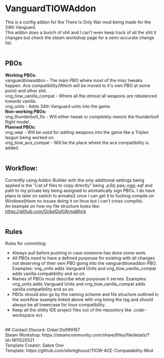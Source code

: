 # VanguardTIOWAddon
This is a config addon for the There Is Only War mod being made for the 34th Vanguard.<br />
This addon does a bunch of shit and I can't even keep track of all the shit it changes but check the steam workshop page for a semi-accurate change list.<br />
<br />
## PBOs
**Working PBOs:**<br />
vanguardtiowaddon - The main PBO where most of the misc tweaks happen. Ace compatibility(Which will be moved to it's own PBO at some point) and other shit.<br />
vng_tiow_vanilla_compat - Where all the *almost* all weapons are rebalanced towards vanilla.<br />
vng_units - Adds 34th Vanguard units into the game.<br />
**Non-working PBOs:**<br />
vng_thunderbolt_fix - Will either tweak or completely rework the thunderbolt flight model.<br />
**Planned PBOs:**<br />
vng_wep - Will be used for adding weapons into the game like a Triplex lasgun being worked on.<br />
vng_tiow_ace_compat - Will be the place where the ace compatibility is added.<br />
<br />
## Workflow:
Currentlly using Addon Builder with the only additional settings being applied is the "List of files to copy directly" being *.p3d;*.paa;*.ogg;*.sqf and path to my private key being assigned to atomatically sign PBOs. I do have plans to later on switch to armake2 once I can get it to fucking compile on Windows(Have no issues doing it on linux but I can't cross-compile).<br />
An example on how my file structure looks like: https://github.com/OnkelDolf/ArmaWork<br />
<br />
## Rules
Rules for commiting:
- Always pull before pushing in case someone has done some work.
- All PBOs need to have a defined purpouse for existing with all changes not deserving of their own PBO going into the vanguardtiowaddon PBO. Examples: vng_units adds Vanguard Units and vng_tiow_vanilla_compat adds vanilla compatibility and so on.
- Names of PBOs must describe what purpouse it serves. Examples: vng_units adds Vanguard Units and vng_tiow_vanilla_compat adds vanilla compatibility and so on.
- PBOs should also go by the naming scheme and file structure outlined in the workflow example linked above with vng being the tag and should always be all lowercase for linux compatibility.
- Keep all the shitty IDE project files out of the repository like .code-workspace ect.
<br />
## Contact
Discord: Onkel Dolf#9167 <br />
Steam Workshop: https://steamcommunity.com/sharedfiles/filedetails/?id=1811025521 <br />
Template Creator: Sabre One <br />
Template: https://github.com/silentghoust/TIOW-ACE-Compatability-Mod
